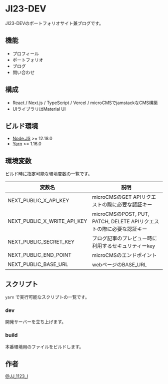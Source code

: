 # JI23-DEV

JI23-DEVのポートフォリオサイト兼ブログです。

## 機能

- プロフィール
- ポートフォリオ
- ブログ
- 問い合わせ

## 構成

- React / Next.js / TypeScript / Vercel / microCMSでjamstackなCMS構築
- UIライブラリはMaterial UI

## ビルド環境

- [Node.JS](https://nodejs.org) >= 12.18.0
- [Yarn](https://yarnpkg.com) >= 1.16.0

## 環境変数

ビルド時に指定可能な環境変数の一覧です。

| 変数名                      | 説明                                                         |
| --------------------------- | ------------------------------------------------------------ |
| NEXT_PUBLIC_X_API_KEY|microCMSのGET APIリクエストの際に必要な認証キー|
| NEXT_PUBLIC_X_WRITE_API_KEY|microCMSのPOST, PUT, PATCH, DELETE APIリクエストの際に必要な認証キー|
| NEXT_PUBLIC_SECRET_KEY            | ブログ記事のプレビュー時に利用するセキュリティーkey|
| NEXT_PUBLIC_END_POINT             | microCMSのエンドポイント                 |
| NEXT_PUBLIC_BASE_URL           | webページのBASE_URL             |

## スクリプト

`yarn` で実行可能なスクリプトの一覧です。

### dev

開発サーバーを立ち上げます。

### build

本番環境用のファイルをビルドします。


## 作者

[@JJ_1123_I](https://twitter.com/JJ_1123_I)
